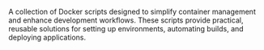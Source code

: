 A collection of Docker scripts designed to simplify container management and enhance development workflows. These scripts provide practical, reusable solutions for setting up environments, automating builds, and deploying applications.  
